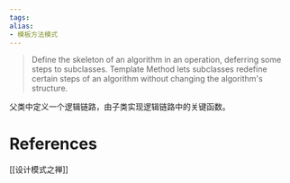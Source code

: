 ```yaml
---
tags: 
alias:
- 模板方法模式
---
```

> Define the skeleton of an algorithm in an operation, deferring some steps to subclasses. Template Method lets subclasses redefine certain steps of an algorithm without changing the algorithm's structure.

父类中定义一个逻辑链路，由子类实现逻辑链路中的关键函数。

# References 
[[设计模式之禅]]